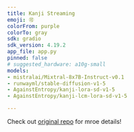 ```yaml
---
title: Kanji Streaming
emoji: 🉑
colorFrom: purple
colorTo: gray
sdk: gradio
sdk_version: 4.19.2
app_file: app.py
pinned: false
# suggested_hardware: a10g-small
models:
- mistralai/Mixtral-8x7B-Instruct-v0.1
- runwayml/stable-diffusion-v1-5
- AgainstEntropy/kanji-lora-sd-v1-5
- AgainstEntropy/kanji-lcm-lora-sd-v1-5

---
```


Check out [original repo](https://github.com/AgainstEntropy/kanji) for mroe details!
